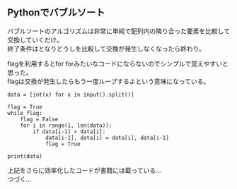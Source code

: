 ## Pythonでバブルソート

バブルソートのアルゴリズムは非常に単純で配列内の隣り合った要素を比較して交換していくだけ。  
終了条件はとなりどうしを比較して交換が発生しなくなったら終わり。

flagを利用するとfor forみたいなコードにならないのでシンプルで覚えやすいと思った。  
flagは交換が発生したらもう一度ループするよという意味になっている。  

    data = [int(x) for x in input().split()]
    
    flag = True
    while flag:
        flag = False
        for i in range(1, len(data)):
            if data[i-1] > data[i]:
                data[i-1], data[i] = data[i], data[i-1]
                flag = True
    
    print(data)


上記をさらに効率化したコードが書籍には載っている...  
つづく...